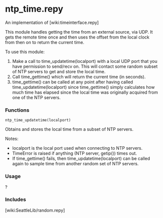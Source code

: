 # ntp_time.repy

An implementation of [wiki:timeinterface.repy]

This module handles getting the time from an external source, via UDP. It gets the remote time once and then uses the offset from the local   clock from then on to return the current time.
	
To use this module:

1. Make a call to time_updatetime(localport) with a local UDP port that you have permission to send/recv on. This will contact some random subset of NTP servers to get and store the local time.	
2. Call time_gettime() which will return the current time (in seconds). 
3. time_gettime() can be called at any point after having called time_updatetime(localport) since time_gettime() simply calculates how much time has elapsed since the local time was originally acquired from one of the NTP servers.

### Functions
```
ntp_time_updatetime(localport)
```
   Obtains and stores the local time from a subset of NTP servers. 


   Notes:
   * localport is the local port used when connecting to NTP servers.
   * TimeError is raised if anything (NTP server, getip()) times out.
   * If time_gettime() fails, then time_updatetime(localport) can be called again to sample time from another random set of NTP servers.

### Usage

?

### Includes

[wiki:SeattleLib/random.repy]